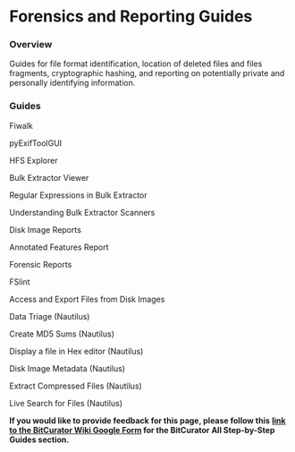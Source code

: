 # **Forensics and Reporting Guides**

### **Overview**

Guides for file format identification, location of deleted files and
files fragments, cryptographic hashing, and reporting on potentially
private and personally identifying information.

### **Guides**

Fiwalk

pyExifToolGUI

HFS Explorer

Bulk Extractor Viewer

Regular Expressions in Bulk Extractor

Understanding Bulk Extractor Scanners

Disk Image Reports

Annotated Features Report

Forensic Reports

FSlint

Access and Export Files from Disk Images

Data Triage (Nautilus)

Create MD5 Sums (Nautilus)

Display a file in Hex editor (Nautilus)

Disk Image Metadata (Nautilus)

Extract Compressed Files (Nautilus)

Live Search for Files (Nautilus)

**If you would like to provide feedback for this page, please follow
this** **[<u>link to the BitCurator Wiki Google
Form</u>](https://docs.google.com/forms/d/e/1FAIpQLSelmRx1VmgDEg3dU5_8cXZy9MZ5v8_sAl-Ur2nPFLAi6Lvu2w/viewform?usp=sf_link)
for the BitCurator All Step-by-Step Guides section.**
